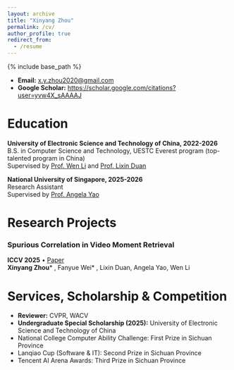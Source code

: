 ```yaml
---
layout: archive
title: "Xinyang Zhou"
permalink: /cv/
author_profile: true
redirect_from:
  - /resume
---
```


{% include base_path %}

- **Email:** x.y.zhou2020@gmail.com
- **Google Scholar:** https://scholar.google.com/citations?user=yvw4X_sAAAAJ

Education
======

**University of Electronic Science and Technology of China, 2022-2026**  
B.S. in Computer Science and Technology, UESTC Everest program (top-talented program in China)  
Supervised by [Prof. Wen Li](https://wenli-vision.github.io/) and [Prof. Lixin Duan](http://lxduan.info/)

**National University of Singapore, 2025-2026**  
Research Assistant  
Supervised by [Prof. Angela Yao](https://www.comp.nus.edu.sg/~ayao/)

Research Projects
======

### Spurious Correlation in Video Moment Retrieval
**ICCV 2025** • [Paper](https://openaccess.thecvf.com/content/ICCV2025/papers/Zhou_The_Devil_is_in_the_Spurious_Correlations_Boosting_Moment_Retrieval_ICCV_2025_paper.pdf)  
**Xinyang Zhou*** , Fanyue Wei* , Lixin Duan, Angela Yao, Wen Li

Services, Scholarship & Competition
======

- **Reviewer:** CVPR, WACV
- **Undergraduate Special Scholarship (2025):** University of Electronic Science and Technology of China
- National College Computer Ability Challenge: First Prize in Sichuan Province
- Lanqiao Cup (Software & IT): Second Prize in Sichuan Province
- Tencent AI Arena Awards: Third Prize in Sichuan Province